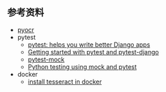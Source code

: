 

## 参考资料

- [pyocr](https://github.com/openpaperwork/pyocr)
- pytest
    - [pytest: helps you write better Django apps](https://speakerdeck.com/pelme/pytest-helps-you-write-better-django-apps)
    - [Getting started with pytest and pytest-django](https://pytest-django.readthedocs.io/en/latest/tutorial.html)
    - [pytest-mock](https://github.com/pytest-dev/pytest-mock)
    - [Python testing using mock and pytest](https://www.slideshare.net/surajssd009005/python-testing-using-mock-and-pytest)
- docker
	- [install tesseract in docker](https://hub.docker.com/r/joergpatz/tesseract/~/dockerfile/)
